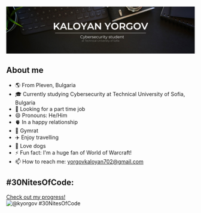 ![Banner](banner.png)

## About me
- 🌎 From Pleven, Bulgaria
- 🎓 Currently studying Cybersecurity at Technical University of Sofia, Bulgaria
- 💼 Looking for a part time job
- 😄 Pronouns: He/Him
- 🫀 In a happy relationship
- 💪 Gymrat
- ✈️ Enjoy travelling
- 🐶 Love dogs
- ⚡ Fun fact: I'm a huge fan of World of Warcraft!
- 📫 How to reach me: [yorgovkaloyan702@gmail.com](yorgovkaloyan702@gmail.com)

## #30NitesOfCode:
  [Check out my progress!](https://www.codedex.io/@kyorgov/30-nites-of-code)  
  ![@kyorgov #30NitesOfCode](https://www.codedex.io/api/petStatus?user=kyorgov)
